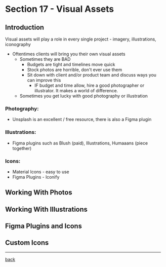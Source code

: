 # Section 17 - Visual Assets

## Introduction

Visual assets will play a role in every single project - imagery, illustrations, iconography

- Oftentimes clients will bring you their own visual assets
  - Sometimes they are BAD
    - Budgets are tight and timelines move quick
    - Stock photos are horrible, don't ever use them
    - Sit down with client and/or product team and discuss ways you can improve this
      - IF budget and time allow, hire a good photographer or illustrator. It makes a world of difference.
  - Sometimes you get lucky with good photography or illustration

### Photography:

- Unsplash is an excellent / free resource, there is also a Figma plugin

### Illustrations:

- Figma plugins such as Blush (paid), Illustrations, Humaaans (piece together)

### Icons:

- Material Icons - easy to use
- Figma Plugins - Iconify

## Working With Photos

## Working With Illustrations

## Figma Plugins and Icons

## Custom Icons

- - -

[back](../README.md)

